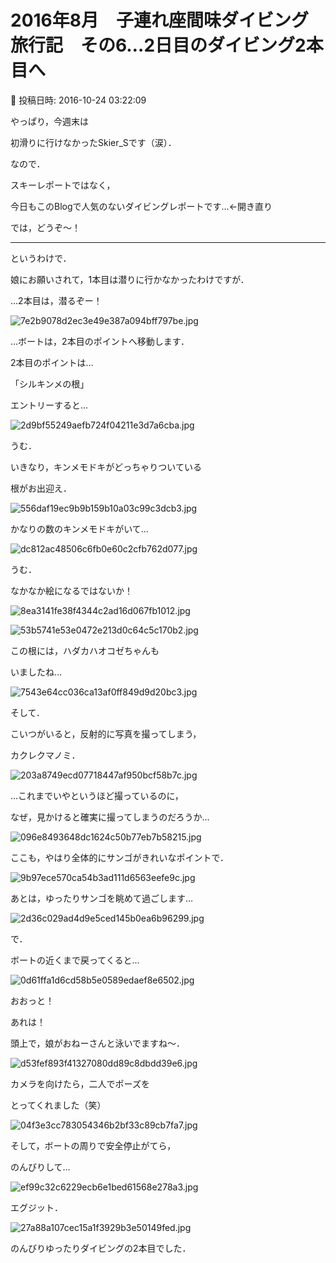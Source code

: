 # 2016年8月　子連れ座間味ダイビング旅行記　その6…2日目のダイビング2本目へ

📅 投稿日時: 2016-10-24 03:22:09

やっぱり，今週末は


初滑りに行けなかったSkier_Sです（涙）．





なので．


スキーレポートではなく，


今日もこのBlogで人気のないダイビングレポートです…←開き直り





では，どうぞ～！


---


というわけで．


娘にお願いされて，1本目は潜りに行かなかったわけですが．





…2本目は，潜るぞー！




![7e2b9078d2ec3e49e387a094bff797be.jpg](images/7e2b9078d2ec3e49e387a094bff797be.jpg)




…ボートは，2本目のポイントへ移動します．


2本目のポイントは…


「シルキンメの根」





エントリーすると…




![2d9bf55249aefb724f04211e3d7a6cba.jpg](images/2d9bf55249aefb724f04211e3d7a6cba.jpg)







うむ．


いきなり，キンメモドキがどっちゃりついている


根がお出迎え．




![556daf19ec9b9b159b10a03c99c3dcb3.jpg](images/556daf19ec9b9b159b10a03c99c3dcb3.jpg)




かなりの数のキンメモドキがいて…




![dc812ac48506c6fb0e60c2cfb762d077.jpg](images/dc812ac48506c6fb0e60c2cfb762d077.jpg)




うむ．


なかなか絵になるではないか！




![8ea3141fe38f4344c2ad16d067fb1012.jpg](images/8ea3141fe38f4344c2ad16d067fb1012.jpg)









![53b5741e53e0472e213d0c64c5c170b2.jpg](images/53b5741e53e0472e213d0c64c5c170b2.jpg)




この根には，ハダカハオコゼちゃんも


いましたね…




![7543e64cc036ca13af0ff849d9d20bc3.jpg](images/7543e64cc036ca13af0ff849d9d20bc3.jpg)







そして．


こいつがいると，反射的に写真を撮ってしまう，


カクレクマノミ．




![203a8749ecd07718447af950bcf58b7c.jpg](images/203a8749ecd07718447af950bcf58b7c.jpg)




…これまでいやというほど撮っているのに，


なぜ，見かけると確実に撮ってしまうのだろうか…




![096e8493648dc1624c50b77eb7b58215.jpg](images/096e8493648dc1624c50b77eb7b58215.jpg)







ここも，やはり全体的にサンゴがきれいなポイントで．




![9b97ece570ca54b3ad111d6563eefe9c.jpg](images/9b97ece570ca54b3ad111d6563eefe9c.jpg)




あとは，ゆったりサンゴを眺めて過ごします…




![2d36c029ad4d9e5ced145b0ea6b96299.jpg](images/2d36c029ad4d9e5ced145b0ea6b96299.jpg)







で．


ボートの近くまで戻ってくると…




![0d61ffa1d6cd58b5e0589edaef8e6502.jpg](images/0d61ffa1d6cd58b5e0589edaef8e6502.jpg)




おおっと！


あれは！


頭上で，娘がおねーさんと泳いでますね～．




![d53fef893f41327080dd89c8dbdd39e6.jpg](images/d53fef893f41327080dd89c8dbdd39e6.jpg)




カメラを向けたら，二人でポーズを


とってくれました（笑）




![04f3e3cc783054346b2bf33c89cb7fa7.jpg](images/04f3e3cc783054346b2bf33c89cb7fa7.jpg)







そして，ボートの周りで安全停止がてら，


のんびりして…




![ef99c32c6229ecb6e1bed61568e278a3.jpg](images/ef99c32c6229ecb6e1bed61568e278a3.jpg)




エグジット．




![27a88a107cec15a1f3929b3e50149fed.jpg](images/27a88a107cec15a1f3929b3e50149fed.jpg)







のんびりゆったりダイビングの2本目でした．
